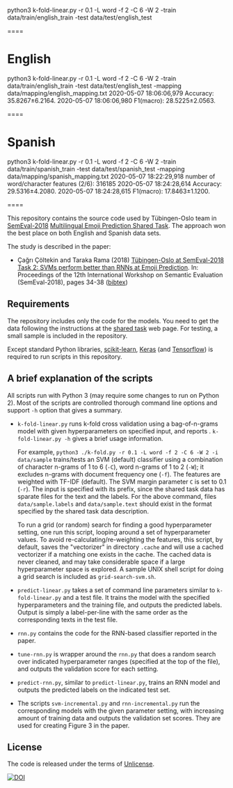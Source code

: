 python3 k-fold-linear.py -r 0.1 -L word -f 2 -C 6 -W 2 -train data/train/english_train -test data/test/english_test

====

# English
python3 k-fold-linear.py -r 0.1 -L word -f 2 -C 6 -W 2 -train data/train/english_train -test data/test/english_test -mapping data/mapping/english_mapping.txt
2020-05-07 18:06:06,979 Accuracy: 35.8267±6.2164.
2020-05-07 18:06:06,980 F1(macro): 28.5225±2.0563.

====

# Spanish
python3 k-fold-linear.py -r 0.1 -L word -f 2 -C 6 -W 2 -train data/train/spanish_train -test data/test/spanish_test -mapping data/mapping/spanish_mapping.txt
2020-05-07 18:22:29,918 number of word/character features (2/6): 316185
2020-05-07 18:24:28,614 Accuracy: 29.5316±4.2080.
2020-05-07 18:24:28,615 F1(macro): 17.8463±1.1200.

====





This repository contains the source code used by Tübingen-Oslo team in
[SemEval-2018](http://alt.qcri.org/semeval2018/)
[Multilingual Emoji Prediction Shared Task](https://competitions.codalab.org/competitions/17344).
The approach won the best place on both English and Spanish data sets.

The study is described in the paper:

- Çağrı Çöltekin and Taraka Rama (2018) [Tübingen-Oslo at SemEval-2018
    Task 2: SVMs perform better than RNNs at Emoji Prediction](semeval2018paper.pdf).
    In: Proceedings of the 12th International Workshop on Semantic Evaluation
    (SemEval-2018),  pages 34-38 ([bibtex](semeval2018paper.bib))

## Requirements

The repository includes only the code for the models.
You need to get the data following the instructions at
the [shared task](https://competitions.codalab.org/competitions/17344) web page.
For testing, a small sample is included in the repository.

Except standard Python libraries,
[scikit-learn](scikit-learn.org/),
[Keras](https://keras.io/)
(and [Tensorflow](https://www.tensorflow.org/))
is required to run scripts in this repository.

## A brief explanation of the scripts

All scripts run with Python 3 (may require some changes to run on
Python 2). Most of the scripts are controlled thorough command line
options and support `-h` option that gives a summary.

- `k-fold-linear.py` runs k-fold cross validation using a
    bag-of-n-grams model with given hyperparameters on specified input,
    and reports .
    `k-fold-linear.py -h` gives a brief usage information.

    For example,
    `python3 ./k-fold.py -r 0.1 -L word -f 2 -C 6 -W 2 -i data/sample`
    trains/tests an SVM (default) classifier using a combination of character
    n-grams of 1 to 6 (`-C`), word n-grams of 1 to 2 (`-W`);
    it excludes n-grams with document frequency one (`-f`).
    The features are weighted with TF-IDF (default).
    The SVM margin parameter `C` is set to 0.1 (`-r`).
    The input is specified with its prefix, since the shared task data
    has sparate files for the text and the labels.
    For the above command,
    files `data/sample.labels` and `data/sample.text` should
    exist in the format specified by the shared task data description.

    To run a grid (or random) search for finding a good hyperparameter setting,
    one run this script, looping around a set of hyperparameter values.
    To avoid re-calculating/re-weighting the features,
    this script, by default, saves the "vectorizer" in directory `.cache`
    and will use a cached vectorizer if a matching one exists in the cache.
    The cached data is never cleaned,
    and may take considerable space if a large hyperparameter space is explored.
    A sample UNIX shell script for doing a grid search is included as
    `grid-search-svm.sh`.

- `predict-linear.py` takes a set of command line parameters
    similar to `k-fold-linear.py` and a test file.
    It trains the model with the specified hyperparameters and the training file,
    and outputs the predicted labels.
    Output is simply a label-per-line with the same order
    as the corresponding texts in the test file.

- `rnn.py` contains the code for the RNN-based classifier reported in
    the paper.

- `tune-rnn.py` is wrapper around the `rnn.py` that does a random search
  over indicated hyperparameter ranges (specified at the top of the file),
  and outputs the validation score for each setting.

- `predict-rnn.py`, similar to `predict-linear.py`,
    trains an RNN model and outputs the predicted labels on the
    indicated test set.

- The scripts `svm-incremental.py` and `rnn-incremental.py` run the
    corresponding models with the given parameter setting,
    with increasing amount of training data and outputs the validation set scores.
    They are used for creating Figure 3 in the paper.

## License

The code is released under the terms of [Unlicense](http://unlicense.org/).

[![DOI](https://zenodo.org/badge/DOI/10.5281/zenodo.1219193.svg)](https://doi.org/10.5281/zenodo.1219193)
